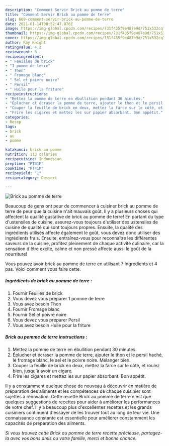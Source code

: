 ```yaml
---
description: "Comment Servir Brick au pomme de terre"
title: "Comment Servir Brick au pomme de terre"
slug: 669-comment-servir-brick-au-pomme-de-terre
date: 2021-01-14T00:52:47.876Z
image: https://img-global.cpcdn.com/recipes/731f435f9e487e9d/751x532cq70/brick-au-pomme-de-terre-photo-principale-de-la-recette.jpg
thumbnail: https://img-global.cpcdn.com/recipes/731f435f9e487e9d/751x532cq70/brick-au-pomme-de-terre-photo-principale-de-la-recette.jpg
cover: https://img-global.cpcdn.com/recipes/731f435f9e487e9d/751x532cq70/brick-au-pomme-de-terre-photo-principale-de-la-recette.jpg
author: Ray Knight
ratingvalue: 4.2
reviewcount: 8
recipeingredient:
- " Feuilles de brick"
- "1 pomme de terre"
- " Thon"
- " Fromage blanc"
- " Sel et poivre noire"
- " Persil"
- " Huile pour la friture"
recipeinstructions:
- "Mettez la pomme de terre en ébullition pendant 30 minutes."
- "Éplucher et écraser la pomme de terre, ajouter le thon et le persil haché, le fromage blanc, le sel et le poivre noire. Mélanger bien."
- "Couper la feuille de brick en deux, mettez la farce sur le côté, et roulez bien, jusqu&#39;à avoir un cigare."
- "Frire les cigares et mettez les sur papier absorbant. Bon appétit."
categories:
- Resep
tags:
- brick
- au
- pomme

katakunci: brick au pomme 
nutrition: 113 calories
recipecuisine: Indonesian
preptime: "PT31M"
cooktime: "PT41M"
recipeyield: "1"
recipecategory: Dessert

---
```



![Brick au pomme de terre](https://img-global.cpcdn.com/recipes/731f435f9e487e9d/751x532cq70/brick-au-pomme-de-terre-photo-principale-de-la-recette.jpg)

Beaucoup de gens ont peur de commencer à cuisiner brick au pomme de terre de peur que la cuisine n'ait mauvais goût. Il y a plusieurs choses qui affectent la qualité gustative de brick au pomme de terre! En partant du type d'ustensiles de cuisine, assurez-vous toujours d'utiliser des ustensiles de cuisine de qualité qui sont toujours propres. Ensuite, la qualité des ingrédients utilisés affecte également le goût, vous devez donc utiliser des ingrédients frais. Ensuite, entraînez-vous pour reconnaître les différentes saveurs de la cuisine, profitez pleinement de chaque activité culinaire, car la sensation d'être excité, calme et non pressé affecte aussi le goût de la nourriture!

<!--inarticleads1-->

Vous pouvez avoir brick au pomme de terre en utilisant 7 Ingrédients et 4 pas. Voici comment vous faire cette.

##### Ingrédients de brick au pomme de terre :

1. Fournir  Feuilles de brick
1. Vous devez vous préparer 1 pomme de terre
1. Vous avez besoin  Thon
1. Fournir  Fromage blanc
1. Fournir  Sel et poivre noire
1. Vous devez vous préparer  Persil
1. Vous avez besoin  Huile pour la friture




<!--inarticleads2-->

##### Brick au pomme de terre instructions :

1. Mettez la pomme de terre en ébullition pendant 30 minutes.
1. Éplucher et écraser la pomme de terre, ajouter le thon et le persil haché, le fromage blanc, le sel et le poivre noire. Mélanger bien.
1. Couper la feuille de brick en deux, mettez la farce sur le côté, et roulez bien, jusqu&#39;à avoir un cigare.
1. Frire les cigares et mettez les sur papier absorbant. Bon appétit.




<!--inarticleads1-->

<p>
Il y a constamment quelque chose de nouveau à découvrir en matière de préparation des aliments et les compétences de chaque cuisinier sont sujettes à rénovation. Cette recette Brick au pomme de terre n'est que quelques suggestions de recettes pour aider à améliorer les performances de votre chef. Il y a beaucoup plus d'excellentes recettes et les grands cuisiniers continuent d'essayer de les trouver tout au long de leur vie. Une connaissance constante est essentielle pour améliorer constamment les capacités de préparation des aliments.
</p>

<p>
<i>Si vous trouvez cette Brick au pomme de terre recette précieuse, partagez-la avec vos bons amis ou votre famille, merci et bonne chance.</i>
</p>
